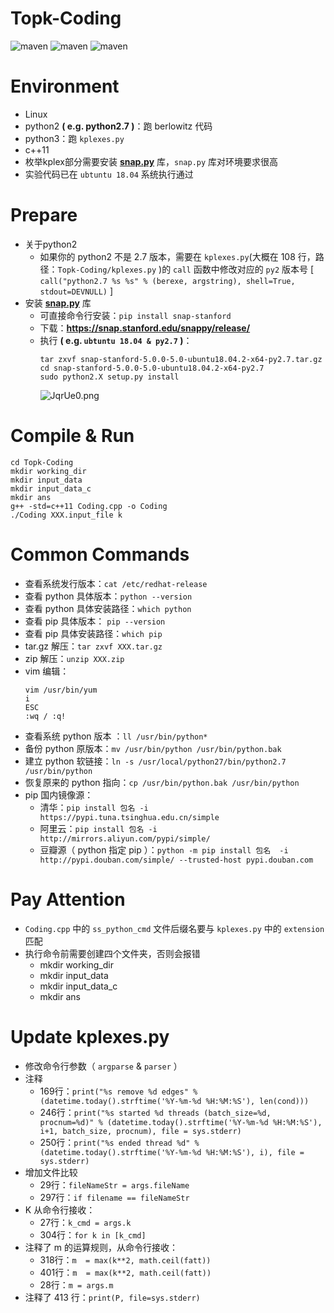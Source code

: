 # Topk-Coding
![maven](https://img.shields.io/badge/C%2B%2B-passing-red)
![maven](https://img.shields.io/badge/Python-2-blue)
![maven](https://img.shields.io/badge/python-3-yellow)
# Environment
* Linux
* python2 **( e.g. python2.7 )**：跑 berlowitz 代码
* python3：跑 `kplexes.py`
* c++11
* 枚举kplex部分需要安装 **[snap.py](https://snap.stanford.edu/snappy/)** 库，`snap.py` 库对环境要求很高
* 实验代码已在 `ubtuntu 18.04` 系统执行通过

# Prepare
* 关于python2
    - 如果你的 python2 不是 2.7 版本，需要在 `kplexes.py`(大概在 108 行，路径：`Topk-Coding/kplexes.py` )的 `call` 函数中修改对应的 `py2` 版本号
    [ `call("python2.7 %s %s" % (berexe, argstring), shell=True, stdout=DEVNULL)` ]
* 安装 **[snap.py](https://snap.stanford.edu/snappy/)** 库
    - 可直接命令行安装：`pip install snap-stanford`
    - 下载：**https://snap.stanford.edu/snappy/release/**
    - 执行 **( e.g. `ubtuntu 18.04 & py2.7` )**：
        ```
        tar zxvf snap-stanford-5.0.0-5.0-ubuntu18.04.2-x64-py2.7.tar.gz
        cd snap-stanford-5.0.0-5.0-ubuntu18.04.2-x64-py2.7
        sudo python2.X setup.py install

        ```
        ![JqrUe0.png](https://s1.ax1x.com/2020/04/30/JqrUe0.png)
# Compile & Run

```
cd Topk-Coding
mkdir working_dir
mkdir input_data
mkdir input_data_c
mkdir ans
g++ -std=c++11 Coding.cpp -o Coding
./Coding XXX.input_file k
```

# Common Commands
* 查看系统发行版本：`cat /etc/redhat-release`
* 查看 python 具体版本：`python --version`
* 查看 python 具体安装路径：`which python`
* 查看 pip 具体版本： `pip --version`
* 查看 pip 具体安装路径：`which pip`
* tar.gz 解压：`tar zxvf XXX.tar.gz`
* zip 解压：`unzip XXX.zip`
* vim 编辑：
    ```
    vim /usr/bin/yum 
    i 
    ESC 
    :wq / :q!
    ```
* 查看系统 python 版本 ：`ll /usr/bin/python*`
* 备份 python 原版本：`mv /usr/bin/python /usr/bin/python.bak`
* 建立 python 软链接：`ln -s /usr/local/python27/bin/python2.7 /usr/bin/python`
* 恢复原来的 python 指向：`cp /usr/bin/python.bak /usr/bin/python`
* pip 国内镜像源：
    - 清华：`pip install 包名 -i https://pypi.tuna.tsinghua.edu.cn/simple `
    - 阿里云：`pip install 包名 -i http://mirrors.aliyun.com/pypi/simple/`
    - 豆瓣源（ python 指定 pip ）：`python -m pip install 包名  -i http://pypi.douban.com/simple/ --trusted-host pypi.douban.com`

# Pay Attention
* `Coding.cpp` 中的 `ss_python_cmd` 文件后缀名要与 `kplexes.py` 中的 `extension` 匹配
* 执行命令前需要创建四个文件夹，否则会报错
    - mkdir working_dir
    - mkdir input_data
    - mkdir input_data_c
    - mkdir ans

# Update kplexes.py
* 修改命令行参数（ `argparse` & `parser` ）
* 注释
    - 169行：`print("%s remove %d edges" % (datetime.today().strftime('%Y-%m-%d %H:%M:%S'), len(cond)))`
    - 246行：`print("%s started %d threads (batch_size=%d, procnum=%d)" % (datetime.today().strftime('%Y-%m-%d %H:%M:%S'), i+1, batch_size, procnum), file = sys.stderr)`
    - 250行：`print("%s ended thread %d" % (datetime.today().strftime('%Y-%m-%d %H:%M:%S'), i), file = sys.stderr)`
* 增加文件比较
    - 29行：`fileNameStr = args.fileName`
    - 297行：`if filename == fileNameStr`
* K 从命令行接收：
    - 27行：`k_cmd = args.k`
    - 304行：`for k in [k_cmd]`
* 注释了 m 的运算规则，从命令行接收：
    - 318行：`m  = max(k**2, math.ceil(fatt))`
    - 401行：`m  = max(k**2, math.ceil(fatt))`
    - 28行：`m = args.m`
* 注释了 413 行：`print(P, file=sys.stderr)`
